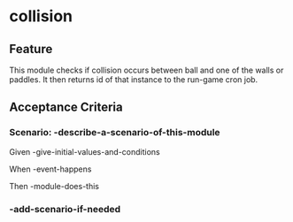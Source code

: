 # collision

## Feature

This module checks if collision occurs between ball and
one of the walls or paddles. It then returns id of that
instance to the run-game cron job.

## Acceptance Criteria

### Scenario: -describe-a-scenario-of-this-module

  Given -give-initial-values-and-conditions

  When -event-happens

  Then -module-does-this

### -add-scenario-if-needed
